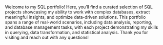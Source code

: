 Welcome to my SQL portfolio! Here, you’ll find a curated selection of SQL projects showcasing my ability to work with complex databases, extract meaningful insights, and optimize data-driven solutions. This portfolio spans a range of real-world scenarios, including data analysis, reporting, and database management tasks, with each project demonstrating my skills in querying, data transformation, and statistical analysis. Thank you for visiting and reach out with any questions!
